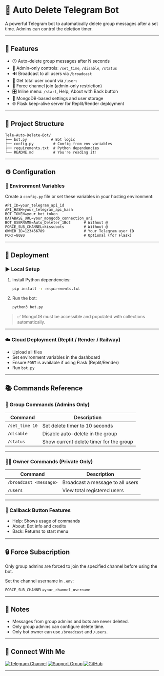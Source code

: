 # 🤖 Auto Delete Telegram Bot

A powerful Telegram bot to automatically delete group messages after a set time. Admins can control the deletion timer.

---

## 🔧 Features

- 🕒 Auto-delete group messages after N seconds
- 🔐 Admin-only controls: `/set_time`, `/disable`, `/status`
- 🔊 Broadcast to all users via `/broadcast`
- 👤 Get total user count via `/users`
- 📌 Force channel join (admin-only restriction)
- 🎛 Inline menu: `/start`, Help, About with Back button
- 💾 MongoDB-based settings and user storage
- 🌐 Flask keep-alive server for Replit/Render deployment

---

## 📁 Project Structure

```
Tele-Auto-Delete-Bot/
├── bot.py           # Bot logic
├── config.py         # Config from env variables
├── requirements.txt  # Python dependencies
└── README.md         # You're reading it!
```

---

## ⚙️ Configuration

### 🔐 Environment Variables

Create a `config.py` file or set these variables in your hosting environment:

```env
API_ID=your_telegram_api_id
API_HASH=your_telegram_api_hash
BOT_TOKEN=your_bot_token
DATABASE_URL=your_mongodb_connection_uri
BOT_USERNAME=Auto_Deleter_1Bot      # Without @
FORCE_SUB_CHANNEL=kissubots         # Without @
OWNER_ID=123456789                  # Your Telegram user ID
PORT=8080                           # Optional (for Flask)
```

---

## 🚀 Deployment

### ▶️ Local Setup

1. Install Python dependencies:
   ```bash
   pip install -r requirements.txt
   ```

2. Run the bot:
   ```bash
   python3 bot.py
   ```

> ✅ MongoDB must be accessible and populated with collections automatically.

---

### ☁️ Cloud Deployment (Replit / Render / Railway)

- Upload all files
- Set environment variables in the dashboard
- Ensure `PORT` is available if using Flask (Replit/Render)
- Run `bot.py`

---

## 📚 Commands Reference

### 👥 Group Commands (Admins Only)

| Command          | Description                              |
|------------------|------------------------------------------|
| `/set_time 10`   | Set delete timer to 10 seconds           |
| `/disable`       | Disable auto-delete in the group         |
| `/status`        | Show current delete timer for the group  |

---

### 🧑‍💻 Owner Commands (Private Only)

| Command                | Description                          |
|------------------------|--------------------------------------|
| `/broadcast <message>` | Broadcast a message to all users     |
| `/users`               | View total registered users          |

---

### 🔘 Callback Button Features

- Help: Shows usage of commands
- About: Bot info and credits
- Back: Returns to start menu

---

## 🔒 Force Subscription

Only group admins are forced to join the specified channel before using the bot.

Set the channel username in `.env`:
```
FORCE_SUB_CHANNEL=your_channel_username
```

---

## 📌 Notes

- Messages from group admins and bots are never deleted.
- Only group admins can configure delete time.
- Only bot owner can use `/broadcast` and `/users`.

---


## 🔘 Connect With Me

[![Telegram Channel](https://img.shields.io/badge/Join-Telegram-blue?style=for-the-badge&logo=telegram)](https://t.me/kissuxbots)
[![Support Group](https://img.shields.io/badge/Support-Group-orange?style=for-the-badge&logo=telegram)](https://t.me/ur_movie_group)
[![GitHub](https://img.shields.io/badge/GitHub-pyKinsu-333?style=for-the-badge&logo=github)](https://github.com/pyKinsu)

---
